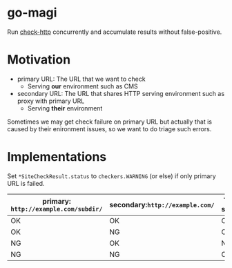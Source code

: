 # go-magi

Run [check-http][] concurrently and accumulate results without false-positive.

# Motivation

- primary URL: The URL that we want to check
  - Serving **our** environment such as CMS
- secondary URL: The URL that shares HTTP serving environment such as proxy with primary URL
  - Serving **their** environment

Sometimes we may get check failure on primary URL but actually that is caused by their enironment issues, so we want to do triage such errors.

# Implementations

Set `*SiteCheckResult.status` to `checkers.WARNING` (or else) if only primary URL is failed.

primary: `http://example.com/subdir/` | secondary:`http://example.com/` | Total status
------------ | ------------- | -------------
OK | OK | OK
OK | NG | OK
NG | OK | NG
NG | NG | OK

[check-http]: https://github.com/mackerelio/go-check-plugins/tree/master/check-http
